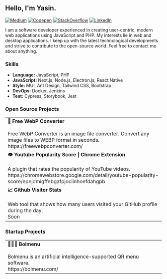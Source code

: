 ## Hello, I'm Yasin.

[![Medium](https://img.shields.io/badge/medium-000000?logo=medium&style=flat&logoColor=white)](https://medium.com/@yasgo)
[![Codepen](https://img.shields.io/badge/codepen-1f2025?logo=codepen&style=flat&logoColor=white)](https://codepen.io/yasgo)
[![StackOverflow](https://img.shields.io/badge/stackoverflow-f48024?logo=stackoverflow&style=flat&logoColor=white)](https://stackoverflow.com/users/6172769/yasgo)
[![LinkedIn](https://img.shields.io/badge/linkedin-0377b5?logo=linkedin&style=flat)](https://www.linkedin.com/in/yasinburakkalkan/)

I am a software developer experienced in creating user-centric, modern web applications using JavaScript and PHP. My interests lie in web and desktop applications. I keep up with the latest technological developments and strive to contribute to the open-source world. Feel free to contact me about anything.


### Skills

-  **Language:**  JavaScript, PHP
-  **JavaScript:**  Next.js, Node.js, Electron.js, React Native
-  **Style:**  MUI, Ant Design, Tailwind CSS, Bootstrap
-  **DevOps:**  Docker, Jenkins
-  **Test:**  Cypress, Storybook, Jest

### Open Source Projects

<table>
  <tbody>
    <tr>
      <td>
        <b>🦎 Free WebP Converter</b>
        <br />
        <br />
        Free WebP Converter is an image file converter. Convert any image files to WEBP format in seconds.
        <br />
        https://freewebpconverter.com/
      </td>
    </tr>
    <tr>
      <td>
        <b>👁 Youtube Popularity Score | Chrome Extension</b>
        <br />
        <br />
        A plugin that rates the popularity of YouTube videos.
        <br />
        https://chromewebstore.google.com/detail/youtube-popularity-score/epejdmigffebgafpjociinhoefdahgpb
      </td>
    </tr>
    <tr>
      <td>
        <b>📈 Github Visitor Stats</b>
        <br />
        <br />
        Web tool that shows how many users visited your GitHub profile during the day.
        <br />
        Soon
      </td>
    </tr>
  </tbody>
</table>

### Startup Projects

<table>
  <tbody>
    <tr>
      <td>
        <b>👨🏻‍🍳 Bolmenu</b>
        <br />
        <br />
        Bolmenu is an artificial intelligence-supported QR menu software.
        <br />
        https://bolmenu.com/
      </td>
    </tr>
  </tbody>
</table>

